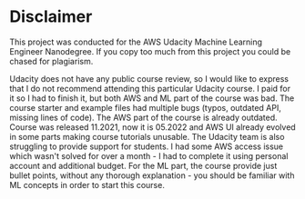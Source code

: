 # Disclaimer
This project was conducted for the AWS Udacity Machine Learning Engineer Nanodegree. If you copy too much from this project you could be chased for plagiarism.

Udacity does not have any public course review, so I would like to express that I do not recommend attending this particular Udacity course. I paid for it so I had to finish it, but both AWS and ML part of the course was bad. The course starter and example files had multiple bugs (typos, outdated API, missing lines of code). The AWS part of the course is already outdated. Course was released 11.2021, now it is 05.2022 and AWS UI already evolved in some parts making course tutorials unusable. The Udacity team is also struggling to provide support for students. I had some AWS access issue which wasn't solved for over a month - I had to complete it using personal account and additional budget. For the ML part, the course provide just bullet points, without any thorough explanation - you should be familiar with ML concepts in order to start this course.
